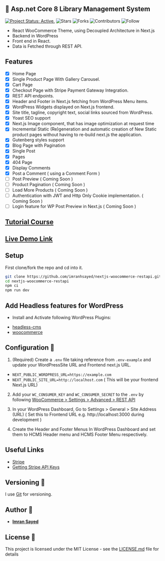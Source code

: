 ## 🎨 Asp.net Core 8 Library Management System
[![Project Status: Active.](https://www.repostatus.org/badges/latest/active.svg)](https://www.repostatus.org/#active)
![Stars](https://img.shields.io/github/stars/devjuwel792/nextjs-woocommerce-restapi?label=%E2%AD%90%20Stars)
![Forks](https://img.shields.io/github/forks/devjuwel792/nextjs-woocommerce-restapi?color=%23ff69b4)
![Contributors](https://img.shields.io/github/contributors/devjuwel792/nextjs-woocommerce-restapi?color=blue)
![Follow](https://img.shields.io/github/followers/devjuwel792?label=Please%20follow%20%20to%20support%20my%20work%20%F0%9F%99%8F&style=social)

- React WooCommerce Theme, using Decoupled Architecture in Next.js
- Backend in WordPress
- Front end in React.
- Data is Fetched through REST API.

## Features
- [x] Home Page
- [x] Single Product Page With Gallery Carousel.
- [x] Cart Page
- [x] Checkout Page with Stripe Payment Gateway Integration.
- [x] REST API endpoints.
- [x] Header and Footer in Next.js fetching from WordPress Menu items.
- [x] WordPress Widgets displayed on Next.js frontend.
- [x] Site title, tagline, copyright text, social links sourced from WordPress.
- [x] Yoast SEO support
- [x] Next.js Image component, that has image optimization at request time
- [x] Incremental Static (Re)generation and automatic creation of New Static product pages
without having to re-build next.js the application.
- [x] Gutenberg styles support
- [x] Blog Page with Pagination
- [x] Single Post
- [x] Pages
- [x] 404 Page
- [x] Display Comments
- [x] Post a Comment ( using a Comment Form )
- [ ] Post Preview ( Coming Soon )
- [ ] Product Pagination ( Coming Soon )
- [ ] Load More Products ( Coming Soon )
- [ ] Authentication with JWT and Http Only Cookie implementation. ( Coming Soon )
- [ ] Login feature for WP Post Preview in Next.js ( Coming Soon )

## [Tutorial Course](https://www.youtube.com/playlist?list=PLD8nQCAhR3tSRwsvzRtogv9MFkEWo5d9c)

## [Live Demo Link](https://nextjs-woocommerce-restapi-virid.vercel.app/)

## Setup

First clone/fork the repo and cd into it.

```bash
git clone https://github.com/imranhsayed/nextjs-woocommerce-restapi.git
cd nextjs-woocommerce-restapi
npm ci
npm run dev
```

## Add Headless features for WordPress

- Install and Activate following WordPress Plugins:

* [headless-cms](https://github.com/imranhsayed/headless-cms)
* [woocommerce](https://wordpress.org/plugins/woocommerce/)

## Configuration :wrench:

1. (Required) Create a `.env` file taking reference from `.env-example` and update your WordPressSite URL and Frontend next.js URL.
- `NEXT_PUBLIC_WORDPRESS_URL=https://example.com`
- `NEXT_PUBLIC_SITE_URL=http://localhost.com` ( This will be your frontend Next.js URL)

2. Add your `WC_CONSUMER_KEY` and `WC_CONSUMER_SECRET` to the `.env` by following [WooCommerce > Settings > Advanced > REST API](https://woocommerce.github.io/woocommerce-rest-api-docs/#authentication)

2. In your WordPress Dashboard, Go to Settings > General > Site Address (URL) ( Set this to Frontend URL e.g. http://localhost:3000 during development )
3. Create the Header and Footer Menus In WordPress Dashboard and set them to HCMS Header menu and HCMS Footer Menu respectively.

## Useful Links
- [Stripe](https://dashboard.stripe.com/)
- [Getting Stripe API Keys](https://codeytek.com/create-stripe-checkout-in-next-js-stripe-session-stripe-webhook/)

## Versioning :bookmark_tabs:

I use [Git](https://github.com/) for versioning.

## Author :bust_in_silhouette:

* **[Imran Sayed](https://twitter.com/imranhsayed)**

## License :page_with_curl:

This project is licensed under the MIT License - see the [LICENSE.md](LICENSE.md) file for details
